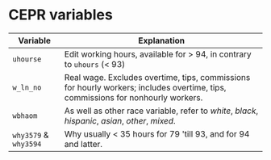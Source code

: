 # CEPR variables

Variable | Explanation
---------|------------
`uhourse` | Edit working hours, available for > 94, in contrary to `uhours` (< 93)
`w_ln_no` | Real wage. Excludes overtime, tips, commissions for hourly workers; includes overtime, tips, commissions for nonhourly workers.
`wbhaom` | As well as other race variable, refer to *white*, *black*, *hispanic*, *asian*, *other*, *mixed*.
`why3579` & `why3594` | Why usually < 35 hours for 79 'till 93, and for 94 and latter.
